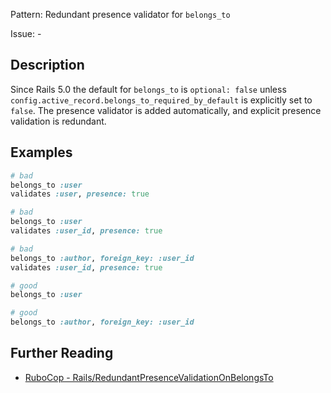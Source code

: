 Pattern: Redundant presence validator for `belongs_to`

Issue: -

## Description

Since Rails 5.0 the default for `belongs_to` is `optional: false` unless `config.active_record.belongs_to_required_by_default` is explicitly set to `false`. The presence validator is added automatically, and explicit presence validation is redundant.

## Examples

```ruby
# bad
belongs_to :user
validates :user, presence: true

# bad
belongs_to :user
validates :user_id, presence: true

# bad
belongs_to :author, foreign_key: :user_id
validates :user_id, presence: true

# good
belongs_to :user

# good
belongs_to :author, foreign_key: :user_id
```

## Further Reading

* [RuboCop - Rails/RedundantPresenceValidationOnBelongsTo](https://docs.rubocop.org/rubocop-rails/cops_rails.html#railsredundantpresencevalidationonbelongsto)
